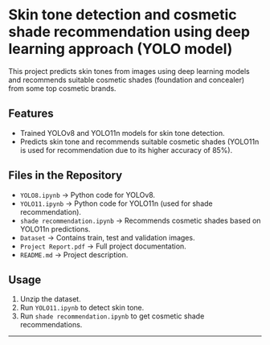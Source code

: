 # Skin tone detection and cosmetic shade recommendation using deep learning approach (YOLO model)

This project predicts skin tones from images using deep learning models and recommends suitable cosmetic shades (foundation and concealer) from some top cosmetic brands.  

## Features
- Trained YOLOv8 and YOLO11n models for skin tone detection.  
- Predicts skin tone and recommends suitable cosmetic shades (YOLO11n is used for recommendation due to its higher accuracy of 85%).  

## Files in the Repository
- `YOLO8.ipynb` → Python code for YOLOv8.
- `YOLO11.ipynb` → Python code for YOLO11n (used for shade recommendation).
- `shade recommendation.ipynb` → Recommends cosmetic shades based on YOLO11n predictions.
- `Dataset` → Contains train, test and validation images.
- `Project Report.pdf` → Full project documentation.
- `README.md` → Project description.

## Usage
1. Unzip the dataset.
2. Run `YOLO11.ipynb` to detect skin tone.
3. Run `shade recommendation.ipynb` to get cosmetic shade recommendations.

---
